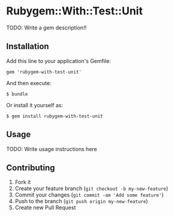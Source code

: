 # Rubygem::With::Test::Unit

TODO: Write a gem description!!

## Installation

Add this line to your application's Gemfile:

    gem 'rubygem-with-test-unit'

And then execute:

    $ bundle

Or install it yourself as:

    $ gem install rubygem-with-test-unit

## Usage

TODO: Write usage instructions here

## Contributing

1. Fork it
2. Create your feature branch (`git checkout -b my-new-feature`)
3. Commit your changes (`git commit -am 'Add some feature'`)
4. Push to the branch (`git push origin my-new-feature`)
5. Create new Pull Request
